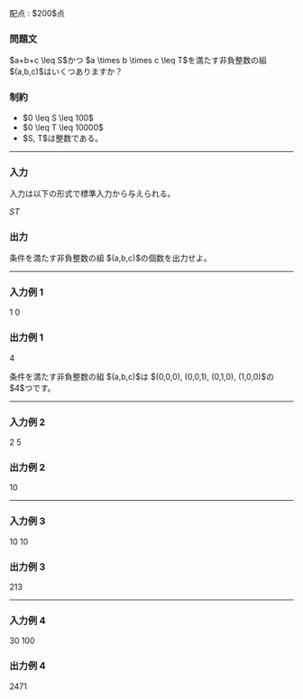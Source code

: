 
<div>

<span>

<span>

<p>
配点 : $200$点
</p>

<div>

<section>

### **問題文**

<p>
$a+b+c \leq S$かつ $a \times b \times c \leq T$を満たす非負整数の組 $(a,b,c)$はいくつありますか？
</p>

</section>

</div>

<div>

<section>

### **制約**

<ul>

<li>
$0 \leq S \leq 100$
</li>

<li>
$0 \leq T \leq 10000$
</li>

<li>
$S, T$は整数である。
</li>

</ul>

</section>

</div>

---

<div>

<div>

<section>

### **入力**

<p>
入力は以下の形式で標準入力から与えられる。
</p>

<div>

$S$$T$
</div>

</section>

</div>

<div>

<section>

### **出力**

<p>
条件を満たす非負整数の組 $(a,b,c)$の個数を出力せよ。
</p>

</section>

</div>

</div>

---

<div>

<section>

### **入力例 1**

<div>

1 0

</div>

</section>

</div>

<div>

<section>

### **出力例 1**

<div>

4

</div>

<p>
条件を満たす非負整数の組 $(a,b,c)$は $(0,0,0), (0,0,1), (0,1,0), (1,0,0)$の $4$つです。
</p>

</section>

</div>

---

<div>

<section>

### **入力例 2**

<div>

2 5

</div>

</section>

</div>

<div>

<section>

### **出力例 2**

<div>

10

</div>

</section>

</div>

---

<div>

<section>

### **入力例 3**

<div>

10 10

</div>

</section>

</div>

<div>

<section>

### **出力例 3**

<div>

213

</div>

</section>

</div>

---

<div>

<section>

### **入力例 4**

<div>

30 100

</div>

</section>

</div>

<div>

<section>

### **出力例 4**

<div>

2471

</div>

</section>

</div>

</span>

</span>

</div>
